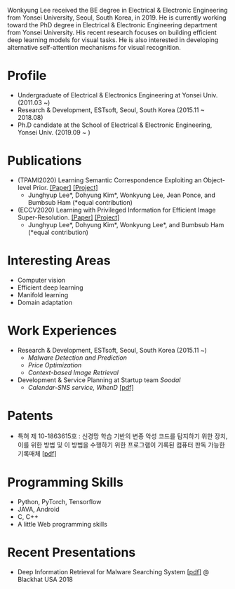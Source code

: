 
Wonkyung Lee received the BE degree in Electrical & Electronic Engineering from Yonsei University, Seoul, South Korea, in 2019. He is currently working toward the PhD degree in Electrical & Electronic Engineering department from Yonsei University. His recent research focuses on building efficient deep learning models for visual tasks. He is also interested in developing alternative self-attention mechanisms for visual recognition.

# Profile
- Undergraduate of Electrical & Electronics Engineering at Yonsei Univ. (2011.03 ~)
- Research & Development, ESTsoft, Seoul, South Korea (2015.11 ~ 2018.08)
- Ph.D candidate at the School of Electrical & Electronic Engineering, Yonsei Univ. (2019.09 ~ )

# Publications
- (TPAMI2020) Learning Semantic Correspondence Exploiting an Object-level Prior. [[Paper]](https://arxiv.org/abs/1911.12914) [[Project]](https://cvlab.yonsei.ac.kr/projects/SFNet/) 
    - Junghyup Lee\*, Dohyung Kim\*, Wonkyung Lee, Jean Ponce, and Bumbsub Ham (\*equal contribution)
- (ECCV2020) Learning with Privileged Information for Efficient Image Super-Resolution. [[Paper]](https://arxiv.org/abs/2007.07524) [[Project]](https://cvlab.yonsei.ac.kr/projects/PISR)
    - Junghyup Lee\*, Dohyung Kim\*, Wonkyung Lee\*, and Bumbsub Ham (\*equal contribution)

# Interesting Areas
- Computer vision 
- Efficient deep learning
- Manifold learning
- Domain adaptation

# Work Experiences
- Research & Development, ESTsoft, Seoul, South Korea (2015.11 ~)
    - *Malware Detection and Prediction*
    - *Price Optimization*
    - *Context-based Image Retrieval*
- Development & Service Planning at Startup team *Soodal*
    - *Calendar-SNS service, WhenD* [\[pdf\]](https://www.dropbox.com/s/dcskvo1cz8zvl9q/0831_GK%EB%B0%9C%ED%91%9C%EC%9E%90%EB%A3%8C_soodal.pdf?dl=0)

# Patents
- 특허 제 10-1863615호 : 신경망 학습 기반의 변종 악성 코드를 탐지하기 위한 장치, 이를 위한 방법 및 이 방법을 수행하기 위한 프로그램이 기록된 컴퓨터 판독 가능한 기록매체 [\[pdf\]](https://www.dropbox.com/s/bf2p6whmqsxg5uh/1020170064301.pdf?dl=0)

# Programming Skills
- Python, PyTorch, Tensorflow
- JAVA, Android
- C, C++
- A little Web programming skills

# Recent Presentations
- Deep Information Retrieval for Malware Searching System [\[pdf\]](https://www.dropbox.com/s/1d5qwv6ou13taql/Blackhat%20USA2018%20%EB%B0%9C%ED%91%9C%EC%9E%90%EB%A3%8C.pdf?dl=0) @ Blackhat USA 2018


<!--

# Research Experiences
+ Digital Signal Processing Lab at Yonsei Univ. (2014.6 ~ 2014.12)
    - *Robot Control by Server-based Speech Recognition Using GMM-HMM Algorithm*

# Papers
- Semantics-Aware Representation Learning for Malware Retrieval [\[pdf\]]()
- Deep Attribute Preserving Hashing for Content Based Image Retrieval [\[pdf\]]()

# Personal Projects
- Speaker identification, instrument identification 
- Building an automated virtual currency trading system
- Building an automated stock trading system


# Study Group
- Leader of AI Study Group in Yonsei Univ (2016.08 ~ 2017.08)
    - Materials : CS231n, Deep Leanring Book
    - Programming : Python, Tensorflow
    - Version Control : Git
    - IDE : Vim
    - Environment Setting : Ubuntu, Docker


# Awards
- LSIS award at ELECTRICAL AND ELECTRONIC ENGINEERING CAPSTONE DESIGN (2014.10.30) [\[pdf\]](https://www.dropbox.com/s/df6qgjkyyaia1fv/%EC%A0%84%EA%B8%B0%EC%A0%84%EC%9E%90%EC%A2%85%ED%95%A9%EC%84%A4%EA%B3%84LS%EC%82%B0%EC%A0%84%EC%83%81.jpg?dl=0)
- Excellence award from IoT Hackerton (2014.12.21) [\[pdf\]](https://www.dropbox.com/s/839jtau364ojtz2/IMG.pdf?dl=0)

# Blog
- [https://blog.wonkyunglee.io](https://blog.wonkyunglee.io)

# Summarization
- [Github page for summarize Digital Signal Processing in Korean ](https://wonkyunglee.github.io/dsp/)
- [Github page for summarize Deeplearning Book in Korean](https://wonkyunglee.github.io/dlb/)

-->
